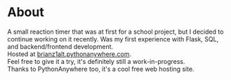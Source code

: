 # About

A small reaction timer that was at first for a school project, but I decided to continue working on it recently.
Was my first experience with Flask, SQL, and backend/frontend development.  
Hosted at [brianz1alt.pythonanywhere.com](https://brianz1alt.pythonanywhere.com/).  
Feel free to give it a try, it's definitely still a work-in-progress.  
Thanks to PythonAnywhere too, it's a cool free web hosting site.
